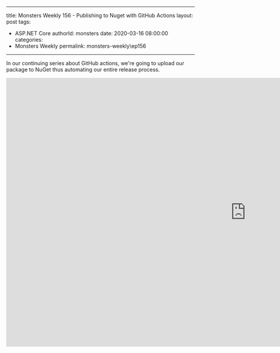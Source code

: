 
---
title: Monsters Weekly 156 -  Publishing to Nuget with GitHub Actions
layout: post
tags: 
  - ASP.NET Core
authorId: monsters
date: 2020-03-16 08:00:00
categories:
  - Monsters Weekly
permalink: monsters-weekly\ep156
---

In our continuing series about GitHub actions, we're going to upload our package to NuGet thus automating our entire release process.

<iframe width="1280" height="720" src="https://www.youtube.com/embed/rFF113wH4Gw" frameborder="0" allow="accelerometer; autoplay; encrypted-media; gyroscope; picture-in-picture" allowfullscreen></iframe>
